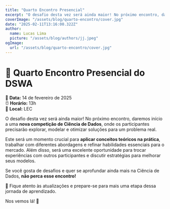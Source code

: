 ```yaml
---
title: "Quarto Encontro Presencial"
excerpt: "O desafio desta vez será ainda maior! No próximo encontro, daremos início a uma nova competição de Ciência de Dados, onde você precisará explorar, modelar e otimizar soluções para um problema real."
coverImage: "/assets/blog/quarto-encontro/cover.jpg"
date: "2025-02-11T13:16:00.322Z"
author:
  name: Lucas Lima
  picture: "/assets/blog/authors/jj.jpeg"
ogImage:
  url: "/assets/blog/quarto-encontro/cover.jpg"
---
```


# 📢 Quarto Encontro Presencial do DSWA  

📅 **Data:** 14 de fevereiro de 2025  
⏰ **Horário:** 13h  
📍 **Local:** LEC  

O desafio desta vez será ainda maior! No próximo encontro, daremos início a uma **nova competição de Ciência de Dados**, onde os participantes precisarão explorar, modelar e otimizar soluções para um problema real.  

Este será um momento crucial para **aplicar conceitos teóricos na prática**, trabalhar com diferentes abordagens e refinar habilidades essenciais para o mercado. Além disso, será uma excelente oportunidade para trocar experiências com outros participantes e discutir estratégias para melhorar seus modelos.  

Se você gosta de desafios e quer se aprofundar ainda mais na Ciência de Dados, **não perca esse encontro!**  

🔗 Fique atento às atualizações e prepare-se para mais uma etapa dessa jornada de aprendizado.  

Nos vemos lá! 🚀
